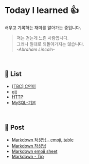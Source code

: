 # Today I learned :thumbsup:
 배우고 기록하는 재미를 알아가는 중입니다.
> 저는 걷는게 느린 사람입니다.  
> 그러나 절대로 되돌아가지는 않습니다.  
> -*Abraham Lincoln*-

</br>

## :book: List 

- [[TBC] C언어](TBC/README.md)
- [git](git/README.md)
- [HTTP](HTTP/README.md)
- [MySQL-기본](MySQL/MySQL.md)

</br>

## :open_file_folder: Post
- [Markdown 작성법 - emoji, table](https://github.com/jinkyukim-me/markdown_ko/blob/23cb9dcad35f83b2f4ec5ac63eff139700d6b52e/README.md)
- [Markdown 작성법](https://gist.github.com/ihoneymon/652be052a0727ad59601)
- [Markdown emoji sheet](https://www.webfx.com/tools/emoji-cheat-sheet/)
- [Markdown - Tip](https://velog.io/@jehjong/%EB%A7%88%ED%81%AC%EB%8B%A4%EC%9A%B4-%EB%AC%B8%EB%B2%95-Markdown-Syntax#1-what-is-toc)
